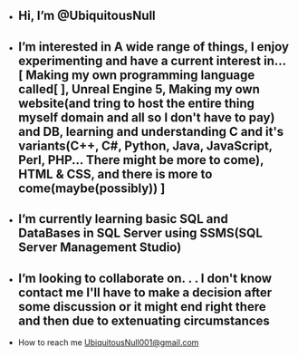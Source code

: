 -  Hi, I’m @UbiquitousNull
   -----------------------
-  I’m interested in A wide range of things, I enjoy experimenting and have a current interest in... [ Making my own programming language called[ ], Unreal Engine 5,
   Making my own website(and tring to host the entire thing myself domain and all so I don't have to pay) and DB, learning and understanding C and it's variants(C++, C#,
   Python, Java, JavaScript, Perl, PHP... There might be more to come), HTML & CSS, and there is more to come(maybe(possibly)) ]
   -----------------------
-  I’m currently learning basic SQL and DataBases in SQL Server using SSMS(SQL Server Management Studio)
   -----------------------
-  I’m looking to collaborate on. . . I don't know contact me I'll have to make a decision after some discussion or it might end right there and then due to extenuating 	circumstances 
   -----------------------
-  How to reach me UbiquitousNull001@gmail.com

<!---
UbiquitousNull/UbiquitousNull is a ✨ special ✨ repository because its `README.md` (this file) appears on your GitHub profile.
You can click the Preview link to take a look at your changes.
--->
